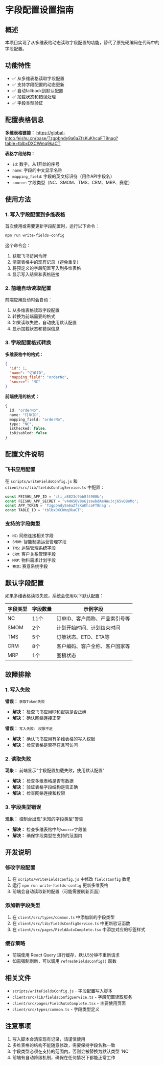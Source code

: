 # 字段配置设置指南

## 概述

本项目实现了从多维表格动态读取字段配置的功能，替代了原先硬编码在代码中的字段配置。

## 功能特性

- ✅ 从多维表格读取字段配置
- ✅ 支持字段配置的动态更新
- ✅ 自动fallback到默认配置
- ✅ 加载状态和错误处理
- ✅ 字段类型验证

## 配置表格信息

**多维表格链接：** https://global-intco.feishu.cn/base/Tzgpbndy9a6aZfsKuKhcaFT8nag?table=tblbxDXCWmq9kaCT

**表格字段结构：**
- `id`: 数字，从1开始的序号
- `name`: 字段的中文显示名称
- `mapping_field`: 字段的英文标识符（用作API字段名）
- `source`: 字段类型（NC、SMOM、TMS、CRM、MRP、赛意）

## 使用方法

### 1. 写入字段配置到多维表格

首次使用或需要更新字段配置时，运行以下命令：

```bash
npm run write-fields-config
```

这个命令会：
1. 获取飞书访问令牌
2. 清空表格中的现有记录（避免重复）
3. 将预定义的字段配置写入到多维表格
4. 显示写入结果和表格链接

### 2. 前端自动读取配置

前端应用启动时会自动：
1. 从多维表格读取字段配置
2. 转换为前端需要的格式
3. 如果读取失败，自动使用默认配置
4. 显示加载状态和错误信息

### 3. 字段配置格式转换

**多维表格中的格式：**
```json
{
  "id": 1,
  "name": "订单ID", 
  "mapping_field": "orderNo",
  "source": "NC"
}
```

**前端使用的格式：**
```typescript
{
  id: "orderNo",
  name: "订单ID",
  mapping_field: "orderNo", 
  type: "NC",
  isChecked: false,
  isDisabled: false
}
```

## 配置文件说明

### 飞书应用配置

在 `scripts/writeFieldsConfig.js` 和 `client/src/lib/fieldsConfigService.ts` 中配置：

```javascript
const FEISHU_APP_ID = 'cli_a8823c9bb8f4900b';
const FEISHU_APP_SECRET = 'v4HA5OV8oGjzewbdAmHWu3cj65vQBoMq';
const APP_TOKEN = 'Tzgpbndy9a6aZfsKuKhcaFT8nag';
const TABLE_ID = 'tblbxDXCWmq9kaCT';
```

### 支持的字段类型

- `NC`: 网络连接相关字段
- `SMOM`: 智能制造运营管理字段
- `TMS`: 运输管理系统字段
- `CRM`: 客户关系管理字段
- `MRP`: 物料需求计划字段
- `赛意`: 赛意系统字段

## 默认字段配置

如果多维表格读取失败，系统会使用以下默认配置：

| 字段类型 | 字段数量 | 示例字段 |
|---------|---------|---------|
| NC | 11个 | 订单ID、客户简称、产品索引号等 |
| SMOM | 2个 | 计划开始时间、计划结束时间 |
| TMS | 5个 | 订舱状态、ETD、ETA等 |
| CRM | 8个 | 客户编码、客户全称、客户国家等 |
| MRP | 1个 | 图稿状态 |

## 故障排除

### 1. 写入失败

**错误：** `获取Token失败`
- **解决：** 检查飞书应用ID和密钥是否正确
- **解决：** 确认网络连接正常

**错误：** `写入失败: 权限不足`
- **解决：** 确认飞书应用有多维表格的写入权限
- **解决：** 检查表格是否存在且可访问

### 2. 读取失败

**现象：** 前端显示"字段配置加载失败，使用默认配置"
- **解决：** 检查多维表格是否有数据
- **解决：** 验证表格字段结构是否正确
- **解决：** 检查网络连接和权限

### 3. 字段类型错误

**现象：** 控制台出现"未知的字段类型"警告
- **解决：** 检查多维表格中的`source`字段值
- **解决：** 确保字段类型在支持的范围内

## 开发说明

### 修改字段配置

1. 在 `scripts/writeFieldsConfig.js` 中修改 `fieldsConfig` 数组
2. 运行 `npm run write-fields-config` 更新多维表格
3. 前端会自动读取新的配置（可能需要刷新页面）

### 添加新字段类型

1. 在 `client/src/types/common.ts` 中添加新的字段类型
2. 在 `client/src/lib/fieldsConfigService.ts` 中更新验证函数
3. 在 `client/src/pages/FieldAutoComplete.tsx` 中添加对应的标签样式

### 缓存策略

- 前端使用 React Query 进行缓存，默认5分钟不重新请求
- 如需强制刷新，可以调用 `refreshFieldsConfig()` 函数

## 相关文件

- `scripts/writeFieldsConfig.js` - 字段配置写入脚本
- `client/src/lib/fieldsConfigService.ts` - 字段配置读取服务
- `client/src/pages/FieldAutoComplete.tsx` - 主要使用页面
- `client/src/types/common.ts` - 字段类型定义

## 注意事项

1. 写入脚本会清空现有记录，请谨慎使用
2. 多维表格的结构不能随意修改，需要保持字段名称一致
3. 字段类型必须在支持的范围内，否则会被替换为默认类型 'NC'
4. 前端有自动降级机制，确保在任何情况下都能正常工作 